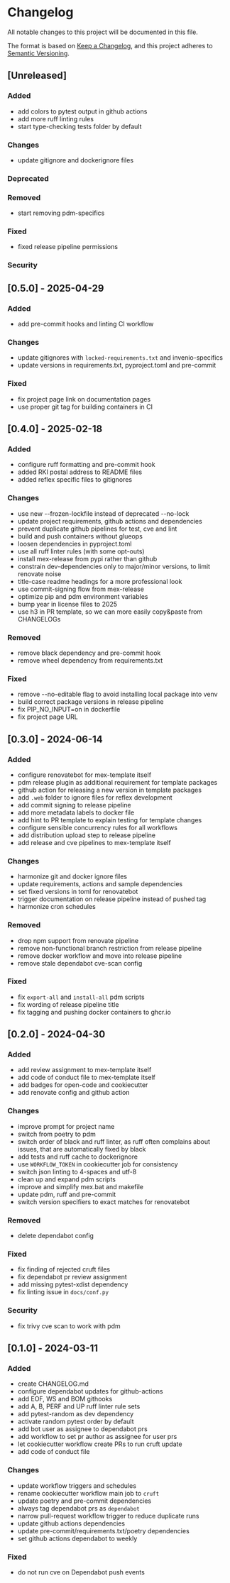 # Changelog

All notable changes to this project will be documented in this file.

The format is based on [Keep a Changelog](https://keepachangelog.com/en/1.0.0/),
and this project adheres to [Semantic Versioning](https://semver.org/spec/v2.0.0.html).

## [Unreleased]

### Added

- add colors to pytest output in github actions
- add more ruff linting rules
- start type-checking tests folder by default

### Changes

- update gitignore and dockerignore files

### Deprecated

### Removed

- start removing pdm-specifics

### Fixed

- fixed release pipeline permissions

### Security

## [0.5.0] - 2025-04-29

### Added

- add pre-commit hooks and linting CI workflow

### Changes

- update gitignores with `locked-requirements.txt` and invenio-specifics
- update versions in requirements.txt, pyproject.toml and pre-commit

### Fixed

- fix project page link on documentation pages
- use proper git tag for building containers in CI

## [0.4.0] - 2025-02-18

### Added

- configure ruff formatting and pre-commit hook
- added RKI postal address to README files
- added reflex specific files to gitignores

### Changes

- use new --frozen-lockfile instead of deprecated --no-lock
- update project requirements, github actions and dependencies
- prevent duplicate github pipelines for test, cve and lint
- build and push containers without glueops
- loosen dependencies in pyproject.toml
- use all ruff linter rules (with some opt-outs)
- install mex-release from pypi rather than github
- constrain dev-dependencies only to major/minor versions, to limit renovate noise
- title-case readme headings for a more professional look
- use commit-signing flow from mex-release
- optimize pip and pdm environment variables
- bump year in license files to 2025
- use h3 in PR template, so we can more easily copy&paste from CHANGELOGs

### Removed

- remove black dependency and pre-commit hook
- remove wheel dependency from requirements.txt

### Fixed

- remove --no-editable flag to avoid installing local package into venv
- build correct package versions in release pipeline
- fix PIP_NO_INPUT=on in dockerfile
- fix project page URL

## [0.3.0] - 2024-06-14

### Added

- configure renovatebot for mex-template itself
- pdm release plugin as additional requirement for template packages
- github action for releasing a new version in template packages
- add `.web` folder to ignore files for reflex development
- add commit signing to release pipeline
- add more metadata labels to docker file
- add hint to PR template to explain testing for template changes
- configure sensible concurrency rules for all workflows
- add distribution upload step to release pipeline
- add release and cve pipelines to mex-template itself

### Changes

- harmonize git and docker ignore files
- update requirements, actions and sample dependencies
- set fixed versions in toml for renovatebot
- trigger documentation on release pipeline instead of pushed tag
- harmonize cron schedules

### Removed

- drop npm support from renovate pipeline
- remove non-functional branch restriction from release pipeline
- remove docker workflow and move into release pipeline
- remove stale dependabot cve-scan config

### Fixed

- fix `export-all` and `install-all` pdm scripts
- fix wording of release pipeline title
- fix tagging and pushing docker containers to ghcr.io

## [0.2.0] - 2024-04-30

### Added

- add review assignment to mex-template itself
- add code of conduct file to mex-template itself
- add badges for open-code and cookiecutter
- add renovate config and github action

### Changes

- improve prompt for project name
- switch from poetry to pdm
- switch order of black and ruff linter, as ruff often complains about issues,
  that are automatically fixed by black
- add tests and ruff cache to dockerignore
- use `WORKFLOW_TOKEN` in cookiecutter job for consistency
- switch json linting to 4-spaces and utf-8
- clean up and expand pdm scripts
- improve and simplify mex.bat and makefile
- update pdm, ruff and pre-commit
- switch version specifiers to exact matches for renovatebot

### Removed

- delete dependabot config

### Fixed

- fix finding of rejected cruft files
- fix dependabot pr review assignment
- add missing pytest-xdist dependency
- fix linting issue in `docs/conf.py`

### Security

- fix trivy cve scan to work with pdm

## [0.1.0] - 2024-03-11

### Added

- create CHANGELOG.md
- configure dependabot updates for github-actions
- add EOF, WS and BOM githooks
- add A, B, PERF and UP ruff linter rule sets
- add pytest-random as dev dependency
- activate random pytest order by default
- add bot user as assignee to dependabot prs
- add workflow to set pr author as assignee for user prs
- let cookiecutter workflow create PRs to run cruft update
- add code of conduct file

### Changes

- update workflow triggers and schedules
- rename cookiecutter workflow main job to `cruft`
- update poetry and pre-commit dependencies
- always tag dependabot prs as `dependabot`
- narrow pull-request workflow trigger to reduce duplicate runs
- update github actions dependencies
- update pre-commit/requirements.txt/poetry dependencies
- set github actions dependabot to weekly

### Fixed

- do not run cve on Dependabot push events
